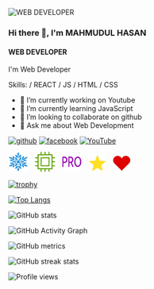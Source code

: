 
![WEB DEVELOPER](https://scontent.fdac7-1.fna.fbcdn.net/v/t39.30808-6/274708574_107574605203003_4449278021979099526_n.png?_nc_cat=102&ccb=1-5&_nc_sid=e3f864&_nc_ohc=9J9GvnoR3wYAX8BILIs&tn=4GiQsKdVFa5vFQ9Y&_nc_ht=scontent.fdac7-1.fna&oh=00_AT_r65aANzdc7dGgKVKKctiQGlLjySvP5672IHAHRHjWJA&oe=62223D29)

### Hi there 👋, I'm MAHMUDUL HASAN
#### WEB DEVELOPER

I'm Web Developer

Skills:  / REACT / JS / HTML / CSS

- 🔭 I’m currently working on Youtube 
- 🌱 I’m currently learning JavaScript 
- 👯 I’m looking to collaborate on github 
- 💬 Ask me about Web Development 


[<img src='https://cdn.jsdelivr.net/npm/simple-icons@3.0.1/icons/github.svg' alt='github' height='40'>](https://github.com/hasan1057)  [<img src='https://cdn.jsdelivr.net/npm/simple-icons@3.0.1/icons/facebook.svg' alt='facebook' height='40'>](https://www.facebook.com/MmhS)  [<img src='https://cdn.jsdelivr.net/npm/simple-icons@3.0.1/icons/youtube.svg' alt='YouTube' height='40'>](https://www.youtube.com/channel/MmhS)  

<a href='https://archiveprogram.github.com/'><img src='https://raw.githubusercontent.com/acervenky/animated-github-badges/master/assets/acbadge.gif' width='40' height='40'></a> <a href='https://docs.github.com/en/developers'><img src='https://raw.githubusercontent.com/acervenky/animated-github-badges/master/assets/devbadge.gif' width='40' height='40'></a> <a href='https://github.com/pricing'><img src='https://raw.githubusercontent.com/acervenky/animated-github-badges/master/assets/pro.gif' width='40' height='40'></a> <a href='https://stars.github.com/'><img src='https://raw.githubusercontent.com/acervenky/animated-github-badges/master/assets/starbadge.gif' width='35' height='35'></a> <a href='https://docs.github.com/en/github/supporting-the-open-source-community-with-github-sponsors'><img src='https://raw.githubusercontent.com/acervenky/animated-github-badges/master/assets/sponsorbadge.gif' width='35' height='35'></a> 

[![trophy](https://github-profile-trophy.vercel.app/?username=hasan1057)](https://github.com/ryo-ma/github-profile-trophy)

[![Top Langs](https://github-readme-stats.vercel.app/api/top-langs/?username=hasan1057)](https://github.com/anuraghazra/github-readme-stats)

![GitHub stats](https://github-readme-stats.vercel.app/api?username=hasan1057&show_icons=true&count_private=true)  

![GitHub Activity Graph](https://activity-graph.herokuapp.com/graph?username=hasan1057)  

![GitHub metrics](https://metrics.lecoq.io/hasan1057)  

![GitHub streak stats](https://github-readme-streak-stats.herokuapp.com/?user=hasan1057)  

![Profile views](https://gpvc.arturio.dev/hasan1057)  

